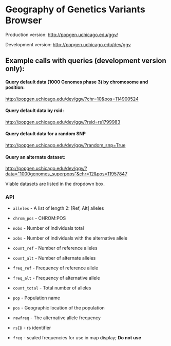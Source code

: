 

# Geography of Genetics Variants Browser

Production version:  http://popgen.uchicago.edu/ggv/

Development version: http://popgen.uchicago.edu/dev/ggv

## Example calls with queries (development version only):

#### Query default data (1000 Genomes phase 3) by chromosome and position:
http://popgen.uchicago.edu/dev/ggv/?chr=10&pos=114900524

#### Query default data by rsid:
http://popgen.uchicago.edu/dev/ggv/?rsid=rs1799983

#### Query default data for a random SNP
http://popgen.uchicago.edu/dev/ggv/?random_snp=True

#### Query an alternate dataset:
http://popgen.uchicago.edu/dev/ggv/?data="1000genomes_superpops"&chr=12&pos=11957847

Viable datasets are listed in the dropdown box. 


### API

* `alleles` - A list of length 2: [Ref, Alt] alleles
* `chrom_pos` - CHROM:POS
* `nobs` - Number of individuals total
* `xobs` - Number of individuals with the alternative allele
* `count_ref` - Number of reference alleles
* `count_alt` - Number of alternate alleles
* `freq_ref` - Frequency of reference allele
* `freq_alt` - Frequency of alternative allele
* `count_total` - Total number of alleles

* `pop` - Population name
* `pos` - Geographic location of the population
* `rawfreq` - The alternative allele frequency
* `rsID` - rs identifier
* `freq` - scaled frequencies for use in map display; __Do not use__

